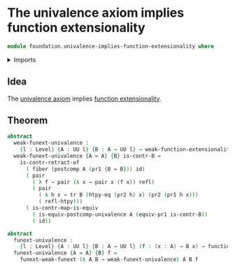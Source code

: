 # The univalence axiom implies function extensionality

```agda
module foundation.univalence-implies-function-extensionality where
```

<details><summary>Imports</summary>

```agda
open import foundation.dependent-pair-types
open import foundation.equivalence-induction
open import foundation.type-arithmetic-dependent-pair-types
open import foundation.universe-levels
open import foundation.weak-function-extensionality

open import foundation-core.contractible-maps
open import foundation-core.contractible-types
open import foundation-core.fibers-of-maps
open import foundation-core.function-extensionality
open import foundation-core.function-types
open import foundation-core.homotopies
open import foundation-core.identity-types
open import foundation-core.transport-along-identifications
```

</details>

## Idea

The [univalence axiom](foundation-core.univalence.md) implies
[function extensionality](foundation-core.function-extensionality.md).

## Theorem

```agda
abstract
  weak-funext-univalence :
    {l : Level} {A : UU l} {B : A → UU l} → weak-function-extensionality A B
  weak-funext-univalence {A = A} {B} is-contr-B =
    is-contr-retract-of
      ( fiber (postcomp A (pr1 {B = B})) id)
      ( pair
        ( λ f → pair (λ x → pair x (f x)) refl)
        ( pair
          ( λ h x → tr B (htpy-eq (pr2 h) x) (pr2 (pr1 h x)))
          ( refl-htpy)))
      ( is-contr-map-is-equiv
        ( is-equiv-postcomp-univalence A (equiv-pr1 is-contr-B))
        ( id))

abstract
  funext-univalence :
    {l : Level} {A : UU l} {B : A → UU l} (f : (x : A) → B x) → function-extensionality f
  funext-univalence {A = A} {B} f =
    funext-weak-funext (λ A B → weak-funext-univalence) A B f
```
